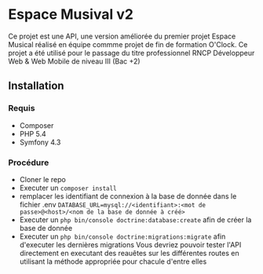 # Espace Musival v2
Ce projet est une API, une version améliorée du premier projet Espace Musical réalisé en équipe commme projet de fin de formation O'Clock.
Ce projet a été utilisé pour le passage du titre professionnel RNCP Développeur Web & Web Mobile de niveau III (Bac +2)

## Installation
  ### Requis
  - Composer
  - PHP 5.4
  - Symfony 4.3
  ### Procédure
  - Cloner le repo
  - Executer un `composer install`
  - remplacer les identifiant de connexion à la base de donnée dans le fichier .env
    `DATABASE_URL=mysql://<identifiant>:<mot de passe>@<host>/<nom de la base de donnée à créé>`
  - Executer un `php bin/console doctrine:database:create` afin de créer la base de donnée
  - Executer un `php bin/console doctrine:migrations:migrate` afin d'executer les dernières migrations
  Vous devriez pouvoir tester l'API directement en executant des reauêtes sur les différentes routes en utilisant la méthode appropriée pour chacule d'entre elles